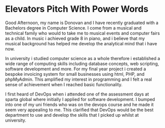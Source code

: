 # Elevators Pitch With Power Words

Good Afternoon, my name is Donovan and I have recently graduated with a Bachelors degree in Computer Science. I come from a musical and technical family who would to take me to musical events and computer fairs as a child. In music i achieved grade 8 in piano, and i believe that my musical background has helped me develop the analytical mind that i have now.

In university i studied computer science as a whole therefore i established a wide range of computing skills including database concepts, web scripting, software development and more. For my final year project i created a bespoke invoicing system for small businesses using html, PHP, and phpMyAdmin. This amplified  my interest in programming and I felt a real sense of achievement when I reached basic functionality.

I first heard of DevOps when i attended one of the assessment days at sparta global where initially I applied for software development. I bumped into one of my uni friends who was on the devops course and he made it seem very appealing to me. This clarified that DevOps would be the best department to use and develop the skills that I picked up whilst at university.
